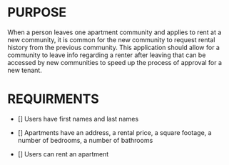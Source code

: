 # PURPOSE

  When a person leaves one apartment community and applies to rent at a new community, it is common for the new community to request rental history from the previous community. This application should allow for a community to leave info regarding a renter after leaving that can be accessed by new communities to speed up the process of approval for a new tenant.

# REQUIRMENTS

- [] Users have first names and last names

- [] Apartments have an address, a rental price, a square footage, a number of bedrooms, a number of bathrooms

- [] Users can rent an apartment
